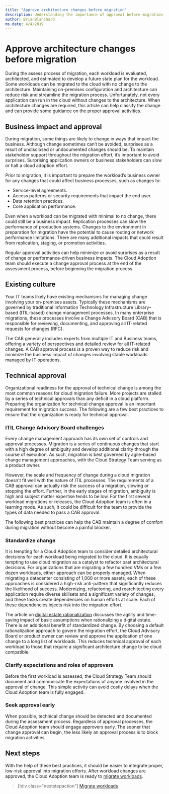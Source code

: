 ```yaml
---
title: "Approve architecture changes before migration"
description: Understanding the importance of approval before migration
author: BrianBlanchard
ms.date: 4/4/2019
---
```


# Approve architecture changes before migration

During the assess process of migration, each workload is evaluated, architected, and estimated to develop a future state plan for the workload. Some workloads can be migrated to the cloud with no change to the architecture. Maintaining on-premises configuration and architecture can reduce risk and streamline the migration process. Unfortunately, not every application can run in the cloud without changes to the architecture. When architecture changes are required, this article can help classify the change and can provide some guidance on the proper approval activities.

## Business impact and approval

During migration, some things are likely to change in ways that impact the business. Although change sometimes can’t be avoided, surprises as a result of undisclosed or undocumented changes should be. To maintain stakeholder support throughout the migration effort, it’s important to avoid surprises. Surprising application owners or business stakeholders can slow or halt a cloud adoption effort.

Prior to migration, it is important to prepare the workload’s business owner for any changes that could affect business processes, such as changes to:

- Service-level agreements.
- Access patterns or security requirements that impact the end user.
- Data retention practices.
- Core application performance.

Even when a workload can be migrated with minimal to no change, there could still be a business impact. Replication processes can slow the performance of production systems. Changes to the environment in preparation for migration have the potential to cause routing or network performance limitations. There are many additional impacts that could result from replication, staging, or promotion activities.

Regular approval activities can help minimize or avoid surprises as a result of change or performance-driven business impacts. The Cloud Adoption team should execute a change approval process at the end of the assessment process, before beginning the migration process.

## Existing culture

Your IT teams likely have existing mechanisms for managing change involving your on-premises assets. Typically these mechanisms are governed by traditional Information Technology Infrastructure Library–based (ITIL-based) change management processes. In many enterprise migrations, these processes involve a Change Advisory Board (CAB) that is responsible for reviewing, documenting, and approving all IT-related requests for changes (RFC).

The CAB generally includes experts from multiple IT and Business teams, offering a variety of perspectives and detailed review for all IT-related changes. A CAB approval process is a proven way to reduce risk and minimize the business impact of changes involving stable workloads managed by IT operations.

## Technical approval

Organizational readiness for the approval of technical change is among the most common reasons for cloud migration failure. More projects are stalled by a series of technical approvals than any deficit in a cloud platform. Preparing the organization for technical change approval is an important requirement for migration success. The following are a few best practices to ensure that the organization is ready for technical approval.

### ITIL Change Advisory Board challenges

Every change management approach has its own set of controls and approval processes. Migration is a series of continuous changes that start with a high degree of ambiguity and develop additional clarity through the course of execution. As such, migration is best governed by agile-based change management approaches, with the Cloud Strategy Team serving as a product owner.

However, the scale and frequency of change during a cloud migration doesn't fit well with the nature of ITIL processes. The requirements of a CAB approval can actually risk the success of a migration, slowing or stopping the effort. Further, in the early stages of migration, ambiguity is high and subject matter expertise tends to be low. For the first several workload migrations or releases, the Cloud Adoption team is often in a learning mode. As such, it could be difficult for the team to provide the types of data needed to pass a CAB approval.

The following best practices can help the CAB maintain a degree of comfort during migration without become a painful blocker.

### Standardize change

It is tempting for a Cloud Adoption team to consider detailed architectural decisions for each workload being migrated to the cloud. It is equally tempting to use cloud migration as a catalyst to refactor past architectural decisions. For organizations that are migrating a few hundred VMs or a few dozen workloads, either approach can be properly managed. When migrating a datacenter consisting of 1,000 or more assets, each of these approaches is considered a high-risk anti-pattern that significantly reduces the likelihood of success. Modernizing, refactoring, and rearchitecting every application require diverse skillsets and a significant variety of changes, and these tasks create dependencies on human efforts at scale. Each of these dependencies injects risk into the migration effort.

The article on [digital estate rationalization](../../../digital-estate/rationalize.md) discusses the agility and time-saving impact of basic assumptions when rationalizing a digital estate. There is an additional benefit of standardized change. By choosing a default rationalization approach to govern the migration effort, the Cloud Advisory Board or product owner can review and approve the application of one change to a long list of workloads. This reduces technical approval of each workload to those that require a significant architecture change to be cloud compatible.

### Clarify expectations and roles of approvers

Before the first workload is assessed, the Cloud Strategy Team should document and communicate the expectations of anyone involved in the approval of change. This simple activity can avoid costly delays when the Cloud Adoption team is fully engaged.

### Seek approval early

When possible, technical change should be detected and documented during the assessment process. Regardless of approval processes, the Cloud Adoption team should engage approvers early. The sooner that change approval can begin, the less likely an approval process is to block migration activities.

## Next steps

With the help of these best practices, it should be easier to integrate proper, low-risk approval into migration efforts. After workload changes are approved, the Cloud Adoption team is ready to [migrate workloads](../migrate/overview.md).

> [!div class="nextstepaction"]
> [Migrate workloads](../migrate/overview.md)